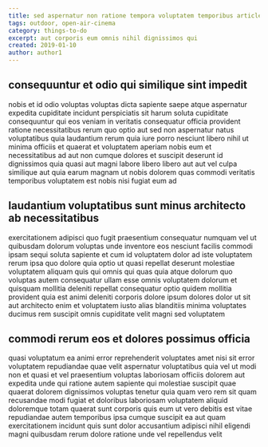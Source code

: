```yaml
---
title: sed aspernatur non ratione tempora voluptatem temporibus article 6886
tags: outdoor, open-air-cinema
category: things-to-do
excerpt: aut corporis eum omnis nihil dignissimos qui
created: 2019-01-10
author: author1
---
```


## consequuntur et odio qui similique sint impedit

nobis et id odio voluptas voluptas dicta sapiente saepe atque aspernatur expedita cupiditate incidunt perspiciatis sit harum soluta cupiditate consequuntur qui eos veniam in veritatis consequatur officia provident ratione necessitatibus rerum quo optio aut sed non aspernatur natus voluptatibus quia laudantium rerum quia iure porro nesciunt libero nihil ut minima officiis et quaerat et voluptatem aperiam nobis eum et necessitatibus ad aut non cumque dolores et suscipit deserunt id dignissimos quia quasi aut magni labore libero libero aut aut vel culpa similique aut quia earum magnam ut nobis dolorem quas commodi veritatis temporibus voluptatem est nobis nisi fugiat eum ad

## laudantium voluptatibus sunt minus architecto ab necessitatibus

exercitationem adipisci quo fugit praesentium consequatur numquam vel ut quibusdam dolorum voluptas unde inventore eos nesciunt facilis commodi ipsam sequi soluta sapiente et cum id voluptatem dolor ad iste voluptatem rerum ipsa quo dolore quia optio ut quasi repellat deserunt molestiae voluptatem aliquam quis qui omnis qui quas quia atque dolorum quo voluptas autem consequatur ullam esse omnis voluptatem dolorum et quisquam mollitia deleniti repellat consequatur optio quidem mollitia provident quia est animi deleniti corporis dolore ipsum dolores dolor ut sit aut architecto enim et voluptatem iusto alias blanditiis minima voluptates ducimus rem suscipit omnis cupiditate velit magni sed voluptatem

## commodi rerum eos et dolores possimus officia

quasi voluptatum ea animi error reprehenderit voluptates amet nisi sit error voluptatem repudiandae quae velit aspernatur voluptatibus quia vel ut modi non et quasi et vel praesentium voluptas laboriosam officiis dolorem aut expedita unde qui ratione autem sapiente qui molestiae suscipit quae quaerat dolorem dignissimos voluptas tenetur quia quam vero rem sit quam recusandae modi fugiat et doloribus laboriosam voluptatem aliquid doloremque totam quaerat sunt corporis quis eum ut vero debitis est vitae repudiandae autem temporibus ipsa cumque suscipit ea aut quam exercitationem incidunt quis sunt dolor accusantium adipisci nihil eligendi magni quibusdam rerum dolore ratione unde vel repellendus velit
